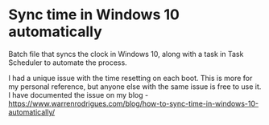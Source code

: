 # Sync time in Windows 10 automatically
Batch file that syncs the clock in Windows 10, along with a task in Task Scheduler to automate the process.

I had a unique issue with the time resetting on each boot. This is more for my personal reference, but anyone else with the same issue is free to use it. I have documented the issue on my blog - https://www.warrenrodrigues.com/blog/how-to-sync-time-in-windows-10-automatically/
